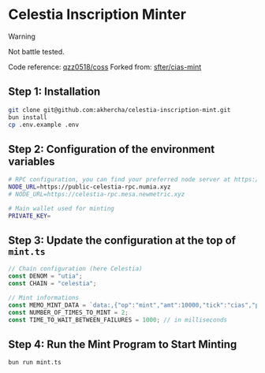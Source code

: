# Celestia Inscription Minter

> [!WARNING]  
> Not battle tested.

Code reference: [qzz0518/coss](https://github.com/qzz0518/coss)
Forked from: [sfter/cias-mint](https://github.com/sfter/cias-mint)

## Step 1: Installation

```bash
git clone git@github.com:akhercha/celestia-inscription-mint.git
bun install
cp .env.example .env
```

## Step 2: Configuration of the environment variables

```bash
# RPC configuration, you can find your preferred node server at https://atomscan.com/directory/celestia
NODE_URL=https://public-celestia-rpc.numia.xyz
# NODE_URL=https://celestia-rpc.mesa.newmetric.xyz

# Main wallet used for minting
PRIVATE_KEY=
```

## Step 3: Update the configuration at the top of `mint.ts`

```typescript
// Chain configuration (here Celestia)
const DENOM = "utia";
const CHAIN = "celestia";

// Mint informations
const MEMO_MINT_DATA = `data:,{"op":"mint","amt":10000,"tick":"cias","p":"cia-20"}`;
const NUMBER_OF_TIMES_TO_MINT = 2;
const TIME_TO_WAIT_BETWEEN_FAILURES = 1000; // in milliseconds
```

## Step 4: Run the Mint Program to Start Minting

```bash
bun run mint.ts
```
